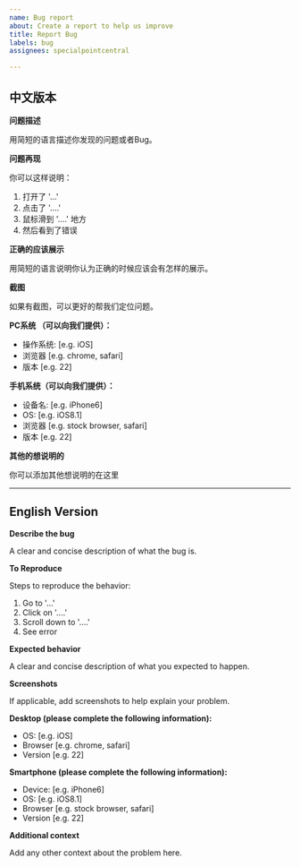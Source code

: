 ```yaml
---
name: Bug report
about: Create a report to help us improve
title: Report Bug
labels: bug
assignees: specialpointcentral

---
```


## 中文版本
**问题描述**

用简短的语言描述你发现的问题或者Bug。

**问题再现**

你可以这样说明：
1. 打开了 '...'
2. 点击了 '....'
3. 鼠标滑到 '....' 地方
4. 然后看到了错误

**正确的应该展示**

用简短的语言说明你认为正确的时候应该会有怎样的展示。

**截图**

如果有截图，可以更好的帮我们定位问题。

**PC系统 （可以向我们提供）：**

 - 操作系统: [e.g. iOS]
 - 浏览器 [e.g. chrome, safari]
 - 版本 [e.g. 22]

**手机系统（可以向我们提供）：**

 - 设备名: [e.g. iPhone6]
 - OS: [e.g. iOS8.1]
 - 浏览器 [e.g. stock browser, safari]
 - 版本 [e.g. 22]

**其他的想说明的**

你可以添加其他想说明的在这里

---

## English Version
**Describe the bug**

A clear and concise description of what the bug is.

**To Reproduce**

Steps to reproduce the behavior:
1. Go to '...'
2. Click on '....'
3. Scroll down to '....'
4. See error

**Expected behavior**

A clear and concise description of what you expected to happen.

**Screenshots**

If applicable, add screenshots to help explain your problem.

**Desktop (please complete the following information):**

 - OS: [e.g. iOS]
 - Browser [e.g. chrome, safari]
 - Version [e.g. 22]

**Smartphone (please complete the following information):**

 - Device: [e.g. iPhone6]
 - OS: [e.g. iOS8.1]
 - Browser [e.g. stock browser, safari]
 - Version [e.g. 22]

**Additional context**

Add any other context about the problem here.
